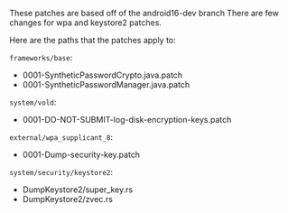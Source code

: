 These patches are based off of the android16-dev branch
There are few changes for wpa and keystore2 patches.

Here are the paths that the patches apply to:

`frameworks/base`:
 - 0001-SyntheticPasswordCrypto.java.patch
 - 0001-SyntheticPasswordManager.java.patch

`system/vold`:
 - 0001-DO-NOT-SUBMIT-log-disk-encryption-keys.patch

`external/wpa_supplicant_8`:
 - 0001-Dump-security-key.patch

`system/security/keystore2`:
 - DumpKeystore2/super_key.rs
 - DumpKeystore2/zvec.rs
